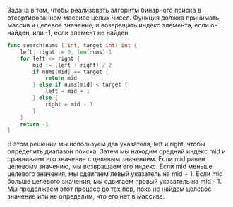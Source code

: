 Задача в том, чтобы реализовать алгоритм бинарного поиска в отсортированном массиве целых чисел. Функция должна принимать массив и целевое значение, и возвращать индекс элемента, если он найден, или -1, если элемент не найден.

```go
func search(nums []int, target int) int {
    left, right := 0, len(nums)-1
    for left <= right {
        mid := (left + right) / 2
        if nums[mid] == target {
            return mid
        } else if nums[mid] < target {
            left = mid + 1
        } else {
            right = mid - 1
        }
    }
    return -1
}
```

В этом решении мы используем два указателя, left и right, чтобы определить диапазон поиска. Затем мы находим средний индекс mid и сравниваем его значение с целевым значением. Если mid равен целевому значению, мы возвращаем его индекс. Если mid меньше целевого значения, мы сдвигаем левый указатель на mid + 1. Если mid больше целевого значения, мы сдвигаем правый указатель на mid - 1. Мы продолжаем этот процесс до тех пор, пока не найдем целевое значение или не определим, что его нет в массиве.
